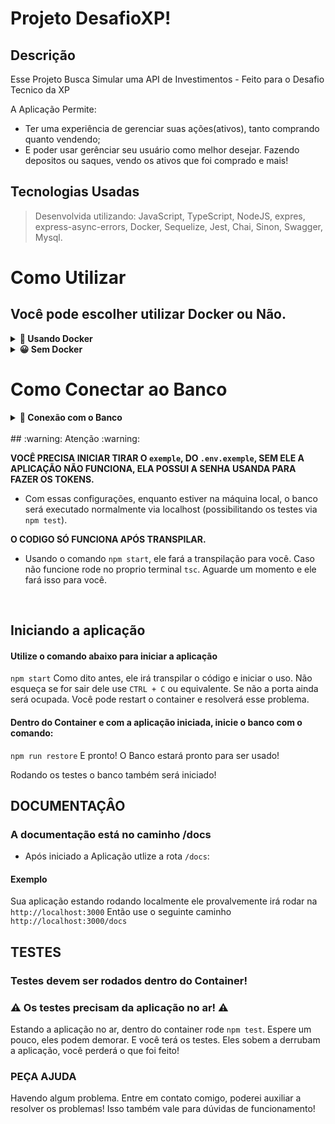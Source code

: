 # Projeto DesafioXP!

## Descrição
Esse Projeto Busca Simular uma API de Investimentos - Feito para o Desafio Tecnico da XP
 
A Aplicação Permite:

-  Ter uma experiência de gerenciar suas ações(ativos), tanto comprando quanto vendendo;
-  E poder usar gerênciar seu usuário como melhor desejar. Fazendo depositos ou saques, vendo os ativos que foi comprado e mais!

## Tecnologias Usadas

> Desenvolvida utilizando: JavaScript, TypeScript, NodeJS, expres, express-async-errors, Docker, Sequelize, Jest, Chai, Sinon, Swagger, Mysql.

# Como Utilizar

## Você pode escolher utilizar Docker ou Não.

<details>
  <summary><strong>🐳 Usando Docker</strong></summary><br />
 
  > Rode os serviços `node` e `mysql` com o comando `docker-compose up -d`.
  - Lembre-se de parar o `mysql` se estiver usando localmente na porta padrão (`3306`), a porta pode ser mudada, mas não é aconselhado que se faça. Isto é falado mais a baixo;
  - Esses serviços irão inicializar um container chamado `projeto-xp`;
  - A partir daqui você pode rodar o container `projeto-xp` via CLI ou abri-lo no VS Code.

  > Use o comando `docker exec -it projeto-xp bash`.
  - Ele te dará acesso ao terminal interativo do container criado pelo docker compose, que está rodando em segundo plano.

  > Instale as dependências [**Caso existam**] com `npm install`
  <br />
  
  ### :warning: Atenção :warning:
  - É de suma importância que você *desabilite* o MYSQL no seu computador antes de rodar a aplicação. Pois eles usaram a mesma porta.
  No Windows você pode fazer pelos *serviços*, parando o MYSQL por lá
  
  ### :warning: **IMPORTANTE!** :warning:
  - Não mude as portas, isso pode fazer com que você não consiga conectar no banco!
</details>

<details>
  <summary><strong>😀 Sem Docker </strong></summary><br />
 
  > Instale as dependências [**Caso existam**] com `npm install`
  Use variaveis de ambiente para configurar, você achará um arquivo na raiz chamado `.env.exemple`. Retire o 'exemple'. 
  Ele estará configurado para funcionar com o banco

  ✨ **Dica:** Para rodar o projeto desta forma, obrigatoriamente você deve ter o `node` instalado em seu computador.

  <br />
</details>

# Como Conectar ao Banco

<details>
  <summary><strong>🎲 Conexão com o Banco</strong></summary><br />

## Crie o Banco

:warning: **IMPORTANTE!**
**A senha do Banco é password**

```javascript
#Não se esqueça de configurar suas variáveis de ambiente aqui na configuração

    DB_USER=root
    DB_PASSWORD=password
    DB_HOST=localhost
    SECRET_PASSWORD=senhaMuitoSecreta
```

#### Comando para subir o Banco
O Banco é iniciado usando o comando `npm run restore` no terminal!
</details>

  <br />
## :warning: Atenção :warning:

**VOCÊ PRECISA INICIAR TIRAR O `exemple`, DO `.env.exemple`, SEM ELE A APLICAÇÃO NÃO FUNCIONA, ELA POSSUI A SENHA USANDA PARA FAZER OS TOKENS.**
- Com essas configurações, enquanto estiver na máquina local, o banco será executado normalmente via localhost (possibilitando os testes via `npm test`).
  <br />
  
**O CODIGO SÓ FUNCIONA APÓS TRANSPILAR.**
- Usando o comando `npm start`, ele fará a transpilação para você. Caso não funcione rode no proprio terminal `tsc`. Aguarde um momento e ele fará isso para você.

  <br />

## Iniciando a aplicação

#### Utilize o comando abaixo para iniciar a aplicação
`npm start`
Como dito antes, ele irá transpilar o código e iniciar o uso. Não esqueça se for sair dele use `CTRL + C` ou equivalente. Se não a porta ainda será ocupada.
Você pode restart o container e resolverá esse problema.

#### Dentro do Container e com a aplicação iniciada, inicie o banco com o comando:
`npm run restore`
E pronto! O Banco estará pronto para ser usado!

Rodando os testes o banco também será iniciado!
 

## DOCUMENTAÇÂO

### A documentação está no caminho /docs

 - Após iniciado a Aplicação utlize a rota `/docs`:
 #### Exemplo
 
 Sua aplicação estando rodando localmente ele provalvemente irá rodar na `http://localhost:3000`
 Então use o seguinte caminho `http://localhost:3000/docs`



## TESTES

### Testes devem ser rodados dentro do Container!

### :warning: Os testes precisam da aplicação no ar! :warning:
Estando a aplicação no ar, dentro do container rode `npm test`. Espere um pouco, eles podem demorar. E você terá os testes.
Eles sobem a derrubam a aplicação, você perderá o que foi feito!

### PEÇA AJUDA
Havendo algum problema. Entre em contato comigo, poderei auxiliar a resolver os problemas!
Isso também vale para dúvidas de funcionamento!
